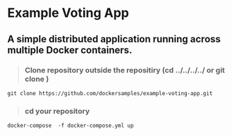 # Example Voting App
## A simple distributed application running across multiple Docker containers.

> ### Clone repository outside the repositiry (cd ../../../../ or git clone <remote repository> <local folder path>) 

``` git clone https://github.com/dockersamples/example-voting-app.git ```

> ### cd your repository
``` docker-compose  -f docker-compose.yml up ```

